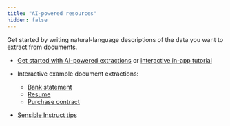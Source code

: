```yaml
---
title: "AI-powered resources"
hidden: false
---
```



Get started by writing natural-language descriptions of the data you want to extract from documents.

- [Get started with AI-powered extractions](doc:getting-started-ai) or [interactive in-app tutorial](https://app.sensible.so/tutorial/)

- Interactive example document extractions: 
  - [Bank statement](https://app.sensible.so/editor/instruct/?d=sensible_instruct_basics&c=bank_statement&g=bank_statement)
  - [Resume](https://app.sensible.so/editor/instruct/?d=sensible_instruct_basics&c=resume&g=resume&v=)
  - [Purchase contract](https://app.sensible.so/editor/instruct/?d=sensible_instruct_basics&c=contract&g=contract&v=)

- [Sensible Instruct tips](doc:instruct)

